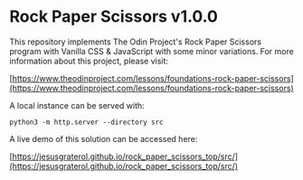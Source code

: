# Rock Paper Scissors v1.0.0

This repository implements The Odin Project's Rock Paper Scissors program with Vanilla CSS & JavaScript with some minor variations. For more information about this project, please visit:

[https://www.theodinproject.com/lessons/foundations-rock-paper-scissors](https://www.theodinproject.com/lessons/foundations-rock-paper-scissors)

A local instance can be served with:

`python3 -m http.server --directory src`


A live demo of this solution can be accessed here:

[https://jesusgraterol.github.io/rock_paper_scissors_top/src/](https://jesusgraterol.github.io/rock_paper_scissors_top/src/)